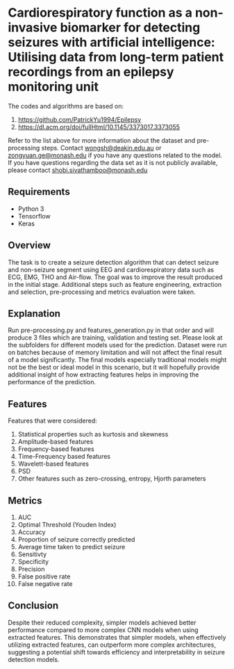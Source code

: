 # Cardiorespiratory function as a non-invasive biomarker for detecting seizures with artificial intelligence: Utilising data from long-term patient recordings from an epilepsy monitoring unit

The codes and algorithms are based on:
1. https://github.com/PatrickYu1994/Epilepsy  
2. https://dl.acm.org/doi/fullHtml/10.1145/3373017.3373055

Refer to the list above for more information about the dataset and pre-processing steps. Contact wongsh@deakin.edu.au or zongyuan.ge@monash.edu if you have any questions related to the model. If you have questions regarding the data set as it is not publicly available, please contact shobi.sivathamboo@monash.edu

## Requirements
- Python 3
- Tensorflow
- Keras 

## Overview
The task is to create a seizure detection algorithm that can detect seizure and non-seizure segment using EEG and cardiorespiratory data such as ECG, EMG, THO and Air-flow. The goal was to improve the result produced in the initial stage. Additional steps such as feature engineering, extraction and selection, pre-processing and metrics evaluation were taken.

## Explanation
Run pre-processing.py and features_generation.py in that order and will produce 3 files which are training, validation and testing set. Please look at the subfolders for different models used for the prediction. Dataset were run on batches because of memory limitation and will not affect the final result of a model significantly. The final models especially traditional models might not be the best or ideal model in this scenario, but it will hopefully provide additional insight of how extracting features helps in improving the performance of the prediction. 

## Features
Features that were considered:
1. Statistical properties such as kurtosis and skewness
2. Amplitude-based features
3. Frequency-based features 
4. Time-Frequency based features
5. Wavelett-based features
6. PSD
7. Other features such as zero-crossing, entropy, Hjorth parameters

## Metrics
1. AUC 
2. Optimal Threshold (Youden Index)
3. Accuracy
4. Proportion of seizure correctly predicted
5. Average time taken to predict seizure
6. Sensitivty 
7. Specificity
8. Precision
9. False positive rate
10. False negative rate

## Conclusion
Despite their reduced complexity, simpler models achieved better performance compared to more complex CNN models when using extracted features. This demonstrates that simpler models, when effectively utilizing extracted features, can outperform more complex architectures, suggesting a potential shift towards efficiency and interpretability in seizure detection models.
